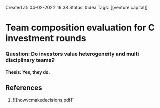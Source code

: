 Created at: 04-02-2022 16:38
Status: #idea
Tags: [[venture capital]]

# Team composition evaluation for C investment rounds

### Question: Do investors value heterogeneity and multi disciplinary teams?

#### Thesis: Yes, they do.

## References
1.  ![[howvcmakedecisions.pdf]]
